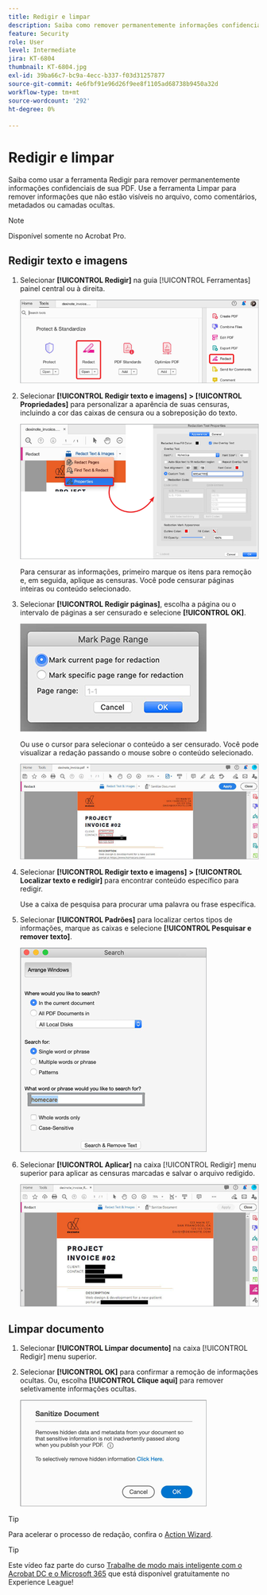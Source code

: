 ```yaml
---
title: Redigir e limpar
description: Saiba como remover permanentemente informações confidenciais de sua PDF
feature: Security
role: User
level: Intermediate
jira: KT-6804
thumbnail: KT-6804.jpg
exl-id: 39ba66c7-bc9a-4ecc-b337-f03d31257877
source-git-commit: 4e6fbf91e96d26f9ee8f1105ad68738b9450a32d
workflow-type: tm+mt
source-wordcount: '292'
ht-degree: 0%

---
```


# Redigir e limpar

Saiba como usar a ferramenta Redigir para remover permanentemente informações confidenciais de sua PDF. Use a ferramenta Limpar para remover informações que não estão visíveis no arquivo, como comentários, metadados ou camadas ocultas.

>[!NOTE]
>
>Disponível somente no Acrobat Pro.

## Redigir texto e imagens

1. Selecionar **[!UICONTROL Redigir]** na guia [!UICONTROL Ferramentas] painel central ou à direita.

   ![Redigir Etapa 1](../assets/Redact_1.png)

1. Selecionar **[!UICONTROL Redigir texto e imagens]** **>** **[!UICONTROL Propriedades]** para personalizar a aparência de suas censuras, incluindo a cor das caixas de censura ou a sobreposição do texto.

   ![Redigir Etapa 2](../assets/Redact_2.png)

   Para censurar as informações, primeiro marque os itens para remoção e, em seguida, aplique as censuras. Você pode censurar páginas inteiras ou conteúdo selecionado.

1. Selecionar **[!UICONTROL Redigir páginas]**, escolha a página ou o intervalo de páginas a ser censurado e selecione **[!UICONTROL OK]**.

   ![Redigir Etapa 4](../assets/Redact_3.png)

   Ou use o cursor para selecionar o conteúdo a ser censurado. Você pode visualizar a redação passando o mouse sobre o conteúdo selecionado.

   ![Redigir Etapa 5a](../assets/Redact_4.png)

1. Selecionar **[!UICONTROL Redigir texto e imagens]** **>** **[!UICONTROL Localizar texto e redigir]** para encontrar conteúdo específico para redigir.

   Use a caixa de pesquisa para procurar uma palavra ou frase específica.

1. Selecionar **[!UICONTROL Padrões]** para localizar certos tipos de informações, marque as caixas e selecione **[!UICONTROL Pesquisar e remover texto]**.

   ![Redigir Etapa 5b](../assets/Redact_5.png)

1. Selecionar **[!UICONTROL Aplicar]** na caixa [!UICONTROL Redigir] menu superior para aplicar as censuras marcadas e salvar o arquivo redigido.

   ![Redigir Etapa 6](../assets/Redact_6.png)

## Limpar documento

1. Selecionar **[!UICONTROL Limpar documento]** na caixa [!UICONTROL Redigir] menu superior.

1. Selecionar **[!UICONTROL OK]** para confirmar a remoção de informações ocultas. Ou, escolha **[!UICONTROL Clique aqui]** para remover seletivamente informações ocultas.

   ![Limpar Etapa 2](../assets/Redact_7.png)

>[!TIP]
>
>Para acelerar o processo de redação, confira o [Action Wizard](../advanced-tasks/action.md).

>[!TIP]
>
>Este vídeo faz parte do curso [Trabalhe de modo mais inteligente com o Acrobat DC e o Microsoft 365](https://experienceleague.adobe.com/?recommended=Acrobat-U-1-2021.microsoft365) que está disponível gratuitamente no Experience League!
